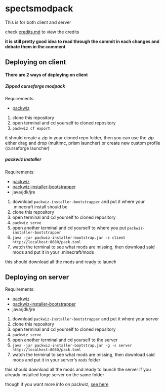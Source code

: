 # spectsmodpack
This is for both client and server

check [credits.md](credits.md) to view the credits

**it is still pretty good idea to read through the commit in each changes and debate them in the comment**

## Deploying on client
#### There are 2 ways of deploying on client
##### Zipped curseforge modpack

Requirements:
- [packwiz](https://github.com/packwiz/packwiz)

1. clone this repository
2. open terminal and cd yourself to cloned repository
3. `packwiz cf export`

it should create a zip in your cloned repo folder, then you can use the zip either drag and drop (multimc, prism launcher) or create new custom profile (curseforge launcher)

##### packwiz installer

Requirements:
- [packwiz](https://github.com/packwiz/packwiz)
- [packwiz-installer-bootstrapper](https://github.com/packwiz/packwiz-installer-bootstrap/releases)
- java/jdk/jre

1. download `packwiz-installer-bootstrapper` and put it where your .minecraft install should be
2. clone this repository
3. open terminal and cd yourself to cloned repository
4. `packwiz serve`
5. open another terminal and cd yourself to where you put `packwiz-installer-bootstrapper`
6. `java -jar packwiz-installer-bootstrap.jar -s client http://localhost:8080/pack.toml`
7. watch the terminal to see what mods are missing, then download said mods and put it in your .minecraft/mods

this should download all the mods and ready to launch

## Deploying on server

Requirements:
- [packwiz](https://github.com/packwiz/packwiz)
- [packwiz-installer-bootstrapper](https://github.com/packwiz/packwiz-installer-bootstrap/releases)
- java/jdk/jre

1. download `packwiz-installer-bootstrapper` and put it where your server
2. clone this repository
3. open terminal and cd yourself to cloned repository
4. `packwiz serve`
5. open another terminal and cd yourself to the server
6. `java -jar packwiz-installer-bootstrap.jar -g -s server http://localhost:8080/pack.toml`
7. watch the terminal to see what mods are missing, then download said mods and put it in your server's `mods` folder

this should download all the mods and ready to launch the server if you already installed forge server on the same folder

though if you want more info on packwiz, [see here](https://packwiz.infra.link/tutorials/creating/getting-started/)